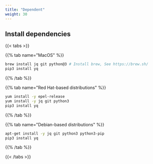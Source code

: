 ```yaml
---
title: "Dependent"
weight: 30
---
```


## Install dependencies

{{< tabs >}}

{{% tab name="MacOS" %}}
``` bash
brew install jq git python@3 # Install brew, See https://brew.sh/
pip3 install yq
```
{{% /tab %}}

{{% tab name="Red Hat-based distributions" %}}
``` bash
yum install -y epel-release
yum install -y jq git python3
pip3 install yq
```
{{% /tab %}}

{{% tab name="Debian-based distributions" %}}
``` bash
apt-get install -y jq git python3 python3-pip
pip3 install yq
```
{{% /tab %}}

{{< /tabs >}}
